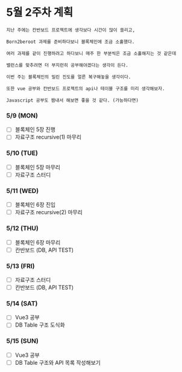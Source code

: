 # 5월 2주차 계획

~~~
지난 주에는 칸반보드 프로젝트에 생각보다 시간이 많이 쏠리고, 

Born2beroot 과제를 준비하다보니 블록체인에 조금 소홀했다. 

여러 과제를 같이 진행하려고 하다보니 매주 한 부분씩은 조금 소홀해지는 것 같은데

밸런스를 맞추려면 더 부지런히 공부해야겠다는 생각이 든다.

이번 주는 블록체인의 밀린 진도를 얼른 복구해놓을 생각이다. 

또한 vue 공부와 칸반보드 프로젝트의 api나 테이블 구조를 미리 생각해보자.

Javascript 공부도 짬내서 해보면 좋을 것 같다. (가능하다면)

~~~

### 5/9 (MON)
- [ ] 블록체인 5장 진행
- [ ] 자료구조 recursive(1) 마무리 

### 5/10 (TUE)
- [ ] 블록체인 5장 마무리
- [ ] 자료구조 스터디 

### 5/11 (WED)
- [ ] 블록체인 6장 진입
- [ ] 자료구조 recursive(2) 마무리

### 5/12 (THU)
- [ ] 블록체인 6장 마무리
- [ ] 칸반보드 (DB, API TEST)

### 5/13 (FRI)
- [ ] 자료구조 스터디
- [ ] 칸반보드 (DB, API TEST)

### 5/14 (SAT)
- [ ] Vue3 공부
- [ ] DB Table 구조 도식화

### 5/15 (SUN)
- [ ] Vue3 공부
- [ ] DB Table 구조와 API 목록 작성해보기